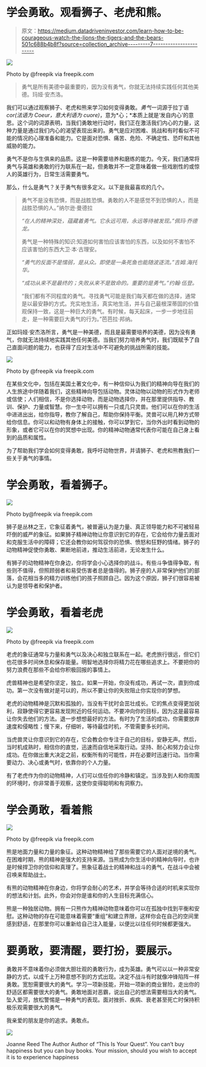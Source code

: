 # 学会勇敢。观看狮子、老虎和熊。

> 原文：<https://medium.datadriveninvestor.com/learn-how-to-be-courageous-watch-the-lions-the-tigers-and-the-bears-501c688b4b8f?source=collection_archive---------7----------------------->

![](img/b503c5d805f2b2f2afa20f2e35d26403.png)

Photo by @freepik via freepik.com

> 勇气是所有美德中最重要的，因为没有勇气，你就无法持续实践任何其他美德。玛娅·安杰洛。

我们可以通过观察狮子、老虎和熊来学习如何变得勇敢。*勇气*一词源于拉丁语 *cor(法语为 Coeur，意大利语为 cuore)*，意为*心；*本质上就是‘发自内心’的意思。这个词的词源表明，当我们勇敢地行动时，我们正在激活我们内心的力量，这种力量是通过我们内心的渴望表现出来的。勇气是应对困难、挑战和有时看似不可能的情况的心理准备和能力。它是面对恐惧、痛苦、危险、不确定性、恐吓和其他威胁的能力。

勇气不是你与生俱来的品质。这是一种需要培养和磨练的能力。今天，我们通常将勇气与英雄和勇敢的行为联系在一起，但勇敢并不一定意味着做一些戏剧性的或惊人的英雄行为，日常生活需要勇气。

那么，什么是勇气？关于勇气有很多定义。以下是我最喜欢的几个。

> 勇气不是没有恐惧，而是战胜恐惧。勇敢的人不是感觉不到恐惧的人，而是战胜恐惧的人。”纳尔逊·曼德拉
> 
> *“在人的精神深处，蕴藏着勇气。它永远可用，永远等待被发现。”佩玛·乔德龙。*
> 
> 勇气是一种特殊的知识:知道如何害怕应该害怕的东西，以及如何不害怕不应该害怕的东西大卫·本·古理安。
> 
> *“勇气的反面不是懦弱，是从众。即使是一条死鱼也能随波逐流。”吉姆.海托华。*
> 
> *“成功从来不是最终的；失败从来不是致命的。重要的是勇气。”约翰·伍登。*
> 
> “我们都有不同程度的勇气。寻找勇气可能是我们每天都在做的选择，通常是以最安静的方式。充实地生活，真实地生活，并与自己最根深蒂固的价值观保持一致，这是一种巨大的勇气。有时候，每天起床，一步一步地往前走，是一种需要巨大勇气的行为。”芭芭拉·邦纳。

正如玛娅·安杰洛所言，勇气是一种美德，而且是最需要培养的美德，因为没有勇气，你就无法持续地实践其他任何美德。当我们努力培养勇气时，我们既赋予了自己直面问题的能力，也获得了应对生活中不可避免的挑战所需的技能。

![](img/bcc2fa18f6a82597621af08bbf9dc6b4.png)

Photo by @freepik via freepik.com

在某些文化中，包括在美国土著文化中，有一种信仰认为我们的精神向导在我们的人生旅途中伴随着我们，这些精神向导包括动物。灵体动物以动物的形式作为老师或信使；人们相信，不是你选择动物，而是动物选择你，并在那里提供指导、教训、保护、力量或智慧。你一生中可以拥有一只或几只灵兽。他们可以在你的生活中进进出出，给你指导，教你了解自己，帮助你保持平衡。灵兽可以用几种方式带给你信息。你可以和动物有身体上的接触，你可以梦到它，当你外出时看到动物的形象，或者它可以在你的冥想中出现。你的精神动物通常代表你可能在自己身上看到的品质和属性。

为了帮助我们学会如何变得勇敢，我呼吁动物世界，并请狮子、老虎和熊教我们一些关于勇气的事情。

# 学会勇敢，看着狮子。

![](img/b1e2534cef7364fff88e81521d92e34c.png)

Photo by@freepik via freepik.com

狮子是丛林之王，它象征着勇气，被普遍认为是力量、真正领导能力和不可被轻易吓倒的威严的象征。如果狮子精神动物让你意识到它的存在，它会给你力量去面对和克服生活中的障碍；它还会教你如何驾驭你的恐惧、愤怒和狂野的情绪。狮子的动物精神促使你勇敢、果断地前进，推动生活前进，无论发生什么。

有狮子的动物精神在你身边，你将学会小心选择你的战斗。有些斗争值得争取，有些则不值得，但照顾弱者和易受伤害者总是值得的。狮子座的人非常保护他们的部落，会花相当多的精力训练他们的孩子照顾自己。因为这个原因，狮子们很容易被认为是领导者和保护者。

# 学会勇敢，看着老虎

![](img/18002b81616ef23aab36c351fb875e13.png)

Photo by @freepik via freepik.com

老虎的象征通常与力量和勇气以及决心和独立联系在一起。老虎旅行很远，但它们也花很多时间休息和保存能量。明智地选择你将精力花在哪些追求上。不要把你的努力浪费在那些不会给你积极回报的事情上。

虎兽精神也是希望你坚定，独立。如果一开始，你没有成功，再试一次，直到你成功。第一次没有做对是可以的，所以不要让你的失败阻止你实现你的梦想。

老虎的动物精神是沉默和孤独的，当没有干扰时会茁壮成长。它的焦点变得更加锐利，寂静使得它更容易发现附近的任何运动。不要冲向你的目标，因为这是最容易让你失去他们的方法。退一步想想最好的方法。有时为了生活的成功，你需要放弃速度和侵略性；慢下来，仔细听，等待最佳时机，不管需要多长时间。

当虎兽灵让你意识到它的存在，它会教会你专注于自己的目标，安静无声。然后，当时机成熟时，相信你的直觉，迅速而自信地采取行动。坚持、耐心和努力会让你成功。在你做出重大决定之前，权衡所有的可能性，并在必要时迅速行动。当你需要动力、决心或勇气时，依靠你的个人力量。

有了老虎作为你的动物精神，人们可以信任你的冷静和镇定。当涉及到人和你周围的环境时，你非常善于观察，这使你变得聪明和有洞察力。

# 学会勇敢，看着熊

![](img/9ebb12ef8a7fa88c3cfcd034672f2f89.png)

Photo by @freepik via freepik.com

熊是地面力量和力量的象征。这种动物精神给了那些需要它的人面对逆境的勇气。在困难时期，熊的精神是强大的支持来源。当熊成为你生活中的精神向导时，也许是时候捍卫你的信仰和真理了。熊象征着战士的精神和战斗的勇气，在战斗中会被召唤来帮助战士。

有熊的动物精神在你身边，你将学会耐心的艺术，并学会等待合适的时机来实现你的想法和计划。此外，你会对你是谁和你的人生目标充满信心。

熊是一种独居动物。拥有一只熊作为精神动物意味着你可以在孤独中找到平衡和安慰。这种动物的存在可能意味着需要“重组”和建立界限，这样你会在自己的空间里感到舒适，在那里你可以重新给自己注入能量，以便比以往任何时候都更强大。

# 要勇敢，要清醒，要打扮，要展示。

勇敢并不意味着你必须做大胆壮观的勇敢行为，成为英雄。勇气可以以一种非常安静的方式，以成千上万种意想不到的方式出现。决定不战斗有时就像冲锋陷阵一样勇敢。宽恕需要很大的勇气。学习一项新技能，开始一项新的商业冒险，走出你的舒适区都需要很大的勇气。勇敢地面对恶霸，说出自己的想法需要相当大的勇气。坠入爱河，放松警惕是一种勇气的表现。面对挫折、疾病、衰老甚至死亡时保持积极乐观需要很大的勇气。

我亲爱的朋友是你的追求。勇敢点。

![](img/3edb50c29b140082859ec6dc5cc4a81a.png)

Joanne Reed The Author
Author of “This Is Your Quest”. You can’t buy happiness but you can buy books. Your mission, should you wish to accept it is to experience happiness